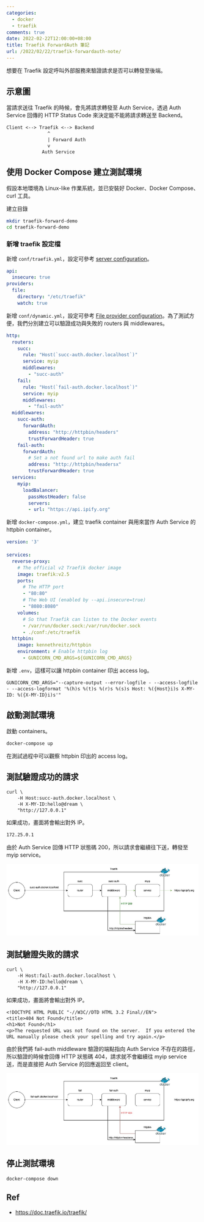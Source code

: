 ```yaml
---
categories:
  - docker
  - traefik
comments: true
date: 2022-02-22T12:00:00+08:00
title: Traefik ForwardAuth 筆記
url: /2022/02/22/traefik-forwardauth-note/
---
```


想要在 Traefik 設定呼叫外部服務來驗證請求是否可以轉發至後端。

## 示意圖

當請求送往 Traefik 的時候，會先將請求轉發至 Auth Service，透過 Auth Service 回傳的 HTTP Status Code 來決定能不能將請求轉送至 Backend。

```
Client <--> Traefik <--> Backend
               ^
               | Forward Auth
               v
             Auth Service
```

## 使用 Docker Compose 建立測試環境

假設本地環境為 Linux-like 作業系統，並已安裝好 Docker、Docker Compose、curl 工具。

建立目錄
 
```bash
mkdir traefik-forward-demo
cd traefik-forward-demo
```

### 新增 traefik 設定檔

新增 `conf/traefik.yml`，設定可參考 [server configuration](https://doc.traefik.io/traefik/reference/static-configuration/file/)。

```yaml
api:
  insecure: true
providers:
  file:
    directory: "/etc/traefik"
    watch: true
```

新增 `conf/dynamic.yml`，設定可參考 [File provider configuration](https://doc.traefik.io/traefik/providers/file/)。為了測試方便，我們分別建立可以驗證成功與失敗的 routers 與 middlewares。

```yaml
http:
  routers:
    succ:
      rule: "Host(`succ-auth.docker.localhost`)"
      service: myip
      middlewares:
        - "succ-auth"
    fail:
      rule: "Host(`fail-auth.docker.localhost`)"
      service: myip
      middlewares:
        - "fail-auth"
  middlewares:
    succ-auth:
      forwardAuth:
        address: "http://httpbin/headers"
        trustForwardHeader: true
    fail-auth:
      forwardAuth:
        # Set a not found url to make auth fail
        address: "http://httpbin/headersx"
        trustForwardHeader: true
  services:
    myip:
      loadBalancer:
        passHostHeader: false
        servers:
        - url: "https://api.ipify.org"
```

新增 `docker-compose.yml`，建立 traefik container 與用來當作 Auth Service 的 httpbin container。

```yaml
version: '3'

services:
  reverse-proxy:
    # The official v2 Traefik docker image
    image: traefik:v2.5
    ports:
      # The HTTP port
      - "80:80"
      # The Web UI (enabled by --api.insecure=true)
      - "8080:8080"
    volumes:
      # So that Traefik can listen to the Docker events
      - /var/run/docker.sock:/var/run/docker.sock
      - ./conf:/etc/traefik
  httpbin:
    image: kennethreitz/httpbin
    environment: # Enable httpbin log
      - GUNICORN_CMD_ARGS=${GUNICORN_CMD_ARGS}
```

新增 `.env`，這樣可以讓 httpbin container 印出 access log。

```
GUNICORN_CMD_ARGS="--capture-output --error-logfile - --access-logfile - --access-logformat '%(h)s %(t)s %(r)s %(s)s Host: %({Host}i)s X-MY-ID: %({X-MY-ID}i)s'"
```

## 啟動測試環境

啟動 containers。

```bash
docker-compose up
```

在測試過程中可以觀察 httpbin 印出的 access log。

## 測試驗證成功的請求

```
curl \
    -H Host:succ-auth.docker.localhost \
    -H X-MY-ID:hello@dream \
    "http://127.0.0.1"
```

如果成功，畫面將會輸出對外 IP。

```bash
172.25.0.1
```

由於 Auth Service 回傳 HTTP 狀態碼 200，所以請求會繼續往下送，轉發至 myip service。

![](/images/2022-02-22/traefik-forwardauth-note/001.jpg)

## 測試驗證失敗的請求

```
curl \
    -H Host:fail-auth.docker.localhost \
    -H X-MY-ID:hello@dream \
    "http://127.0.0.1"
```

如果成功，畫面將會輸出對外 IP。

```
<!DOCTYPE HTML PUBLIC "-//W3C//DTD HTML 3.2 Final//EN">
<title>404 Not Found</title>
<h1>Not Found</h1>
<p>The requested URL was not found on the server.  If you entered the URL manually please check your spelling and try again.</p>
```

由於我們將 fail-auth middleware 驗證的端點指向 Auth Service 不存在的路徑，所以驗證的時候會回傳 HTTP 狀態碼 404，請求就不會繼續往 myip service 送，而是直接把 Auth Service 的回應返回至 client。

![](/images/2022-02-22/traefik-forwardauth-note/002.jpg)

## 停止測試環境

```
docker-compose down
```

## Ref

- https://doc.traefik.io/traefik/
